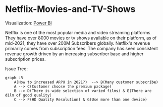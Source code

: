 # Netflix-Movies-and-TV-Shows
Visualization: [Power BI](https://app.powerbi.com/view?r=eyJrIjoiZWI4N2IzZDItZTY1Yy00NDAyLWI2ZmItODE3MjdmOGRiZjg0IiwidCI6ImQ3Yjk1ZWM0LTlhN2YtNDI2MC1iMmUzLWViNTNmMGFjODQwMSIsImMiOjEwfQ%3D%3D)

Netflix is one of the most popular media and video streaming platforms. They have over 8000 movies or tv shows available on their platform, as of mid-2021, they have over 200M Subscribers globally. Netflix's revenue primarily comes from subscription fees. The company has seen consistent revenue growth driven by an increasing subscriber base and higher subscription prices.

Issue Tree:
```mermaid
graph LR
    A(How to increased ARPU in 2021?)  --> B(Many customer subscribe)
    A --> C(Customer choose the premium package)
    B --> D(There is wide selection of varied films) & E(There are dilm of good quality)
    C --> F(HD Quality Resolution) & G(Use more than one device)
```
